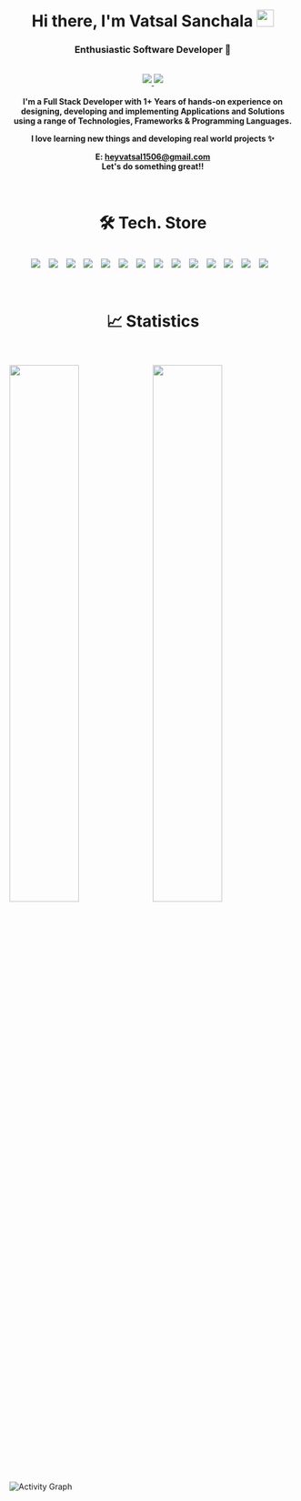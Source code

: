 <div align="center">
<h1 align="center"><strong>Hi there, I'm Vatsal Sanchala </strong><img src="https://github.com/abdoachhoubi/abdoachhoubi/blob/main/gifs/Hi.gif" width="30" /></h1>
<h3 align="center"><strong>Enthusiastic Software Developer 💯</strong></h3>

<br>

<a href="https://linkedin.com/in/bevatsal1122" target="_blank">
<img src=https://img.shields.io/badge/linkedin-%2300acee.svg?color=405DE6&style=for-the-badge&logo=linkedin&logoColor=black style="margin-bottom: 4px;" />
</a>

<a href="https://www.codechef.com/users/bevatsal1122" target="_blank">
<img src=https://img.shields.io/badge/codechef-%2300acee.svg?color=6F5647&style=for-the-badge&logo=codechef&logoColor=black style="margin-bottom: 4px;" />
</a>

<br />
<br />

<strong>
I'm a Full Stack Developer with 1+ Years of hands-on experience on designing, developing and implementing Applications and Solutions using a range of Technologies, Frameworks & Programming Languages.

I love learning new things and developing real world projects ✨


E: heyvatsal1506@gmail.com <br />
Let's do something great!!
</strong>

</div>
<br />

<p>
<h1 align="center"><strong>🛠 Tech. Store</strong></h1>
<br>
<div align="center">
  <img src="https://img.shields.io/badge/Node.js-35495E?style=for-the-badge&logo=nodedotjs&logoColor=4FC08D" /> &ensp;
  <img src="https://img.shields.io/badge/Express-38352A?style=for-the-badge&logo=express&logoColor=4FC08D" /> &ensp;
  <img src="https://img.shields.io/badge/React-563D7C?style=for-the-badge&logo=react&logoColor=61DAFB&labelColor=20232A" /> &ensp;
  <img src="https://img.shields.io/badge/MongoDB-c58545?style=for-the-badge&logo=mongodb&logoColor=green&labelColor=282828" /> &ensp;
  <img src="https://img.shields.io/badge/Meteor-5B665B?style=for-the-badge&logo=meteor&logoColor=green" /> &ensp;
  <img src="https://img.shields.io/badge/-C++-38352A?style=for-the-badge&logo=cplusplus&logoColor=98b982&labelColor=282828" /> &ensp;
  <img src="https://img.shields.io/badge/-Java-35495E?style=for-the-badge&logo=java&logoColor=4FC08D" /> &ensp;
  <img src="https://img.shields.io/badge/-Python-d1a01f?style=for-the-badge&logo=python&logoColor=98b982&labelColor=282828" /> &ensp;
  <img src="https://img.shields.io/badge/-C-0769AD?style=for-the-badge&logo=c&logoColor=black" /> &ensp;
  <img src="https://img.shields.io/badge/-HTML-c58545?style=for-the-badge&logo=html5&logoColor=c58545&labelColor=282828" /> &ensp;
  <img src="https://img.shields.io/badge/-CSS-0769AD?style=for-the-badge&logo=css3&logoColor=0769AD&labelColor=282828" /> &ensp;
  <img src="https://img.shields.io/badge/-Javascript-d1a01f?style=for-the-badge&logo=javascript&logoColor=d1a01f&labelColor=282828" /> &ensp;
  <img src="https://img.shields.io/badge/Bootstrap-563D7C?style=for-the-badge&logo=bootstrap&logoColor=black&labelColor=563D7C" /> &ensp;
  <img src="https://img.shields.io/badge/Firebase-c58545?style=for-the-badge&logo=firebase&logoColor=F1E715&labelColor=282828" /> &ensp;

</div>
</p>

<br />
<h1 align="center"><strong>📈 Statistics</strong></h1>
<br/>
<p align="left">
  <img width="49.2%" src="https://github-readme-stats.vercel.app/api?username=bevatsal1122&show_icons=true&theme=gruvbox&hide_border=true" />
  <img width="49.2%" src="https://github-readme-streak-stats.herokuapp.com/?user=bevatsal1122&theme=gruvbox&hide_border=true" />
  </a>
</p>
<br />

![Activity Graph](https://activity-graph.herokuapp.com/graph?username=bevatsal1122&custom_title=Contribution%20Graph&theme=gruvbox&bg_color=282828&hide_border=true&line=d1a01f&point=c58545)
